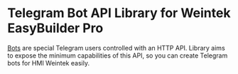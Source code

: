 # Telegram Bot API Library for Weintek EasyBuilder Pro

[Bots](https://core.telegram.org/bots) are special Telegram users controlled with an HTTP API. Library aims to expose the minimum capabilities of this API, so you can create Telegram bots for HMI Weintek easily.